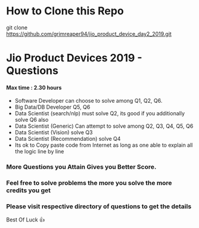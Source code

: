 # How to Clone this Repo

git clone https://github.com/grimreaper94/jio_product_device_day2_2019.git


# Jio Product Devices 2019 - Questions



#### Max time : 2.30 hours

- Software Developer can choose to solve among Q1, Q2, Q6.
- Big Data/DB Developer Q5, Q6
- Data Scientist (search/nlp) must solve Q2, its good if you additionally solve Q6 also
- Data Scientist (Generic) Can attempt to solve among Q2, Q3, Q4, Q5, Q6
- Data Scientist (Vision) solve Q3 
- Data Scientist (Recommendation) solve Q4 
- Its ok to Copy paste code from Internet as long as one able to explain all the logic line by line

### More Questions you Attain Gives you Better Score.
### Feel free to solve problems the more you solve the more credits you get



### Please visit respective directory of questions to get the details


 
Best Of Luck :+1: 
    
